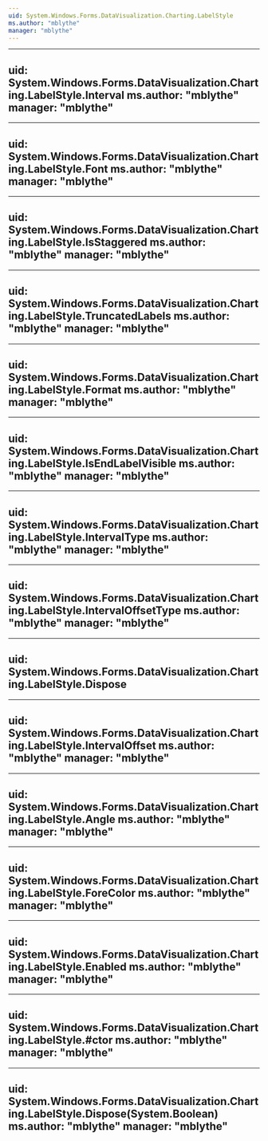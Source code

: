 ```yaml
---
uid: System.Windows.Forms.DataVisualization.Charting.LabelStyle
ms.author: "mblythe"
manager: "mblythe"
---
```


---
uid: System.Windows.Forms.DataVisualization.Charting.LabelStyle.Interval
ms.author: "mblythe"
manager: "mblythe"
---

---
uid: System.Windows.Forms.DataVisualization.Charting.LabelStyle.Font
ms.author: "mblythe"
manager: "mblythe"
---

---
uid: System.Windows.Forms.DataVisualization.Charting.LabelStyle.IsStaggered
ms.author: "mblythe"
manager: "mblythe"
---

---
uid: System.Windows.Forms.DataVisualization.Charting.LabelStyle.TruncatedLabels
ms.author: "mblythe"
manager: "mblythe"
---

---
uid: System.Windows.Forms.DataVisualization.Charting.LabelStyle.Format
ms.author: "mblythe"
manager: "mblythe"
---

---
uid: System.Windows.Forms.DataVisualization.Charting.LabelStyle.IsEndLabelVisible
ms.author: "mblythe"
manager: "mblythe"
---

---
uid: System.Windows.Forms.DataVisualization.Charting.LabelStyle.IntervalType
ms.author: "mblythe"
manager: "mblythe"
---

---
uid: System.Windows.Forms.DataVisualization.Charting.LabelStyle.IntervalOffsetType
ms.author: "mblythe"
manager: "mblythe"
---

---
uid: System.Windows.Forms.DataVisualization.Charting.LabelStyle.Dispose
---

---
uid: System.Windows.Forms.DataVisualization.Charting.LabelStyle.IntervalOffset
ms.author: "mblythe"
manager: "mblythe"
---

---
uid: System.Windows.Forms.DataVisualization.Charting.LabelStyle.Angle
ms.author: "mblythe"
manager: "mblythe"
---

---
uid: System.Windows.Forms.DataVisualization.Charting.LabelStyle.ForeColor
ms.author: "mblythe"
manager: "mblythe"
---

---
uid: System.Windows.Forms.DataVisualization.Charting.LabelStyle.Enabled
ms.author: "mblythe"
manager: "mblythe"
---

---
uid: System.Windows.Forms.DataVisualization.Charting.LabelStyle.#ctor
ms.author: "mblythe"
manager: "mblythe"
---

---
uid: System.Windows.Forms.DataVisualization.Charting.LabelStyle.Dispose(System.Boolean)
ms.author: "mblythe"
manager: "mblythe"
---
